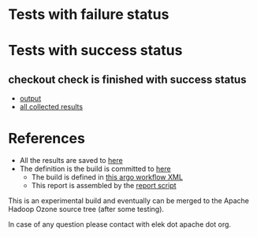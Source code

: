 # Tests with failure status


# Tests with success status

## checkout check is finished with success status

   * [output](https://raw.githubusercontent.com/elek/ozone-ci/master/byscane/byscane-nightly-20190926-nbgxx/checkout/output.log)
   * [all collected results](https://github.com/elek/ozone-ci/tree/master/byscane/byscane-nightly-20190926-nbgxx/checkout)




# References

 * All the results are saved to [here](https://github.com/elek/ozone-ci/tree/master/byscane/byscane-nightly-20190926-nbgxx/)
 * The definition is the build is committed to [here](https://github.com/elek/argo-ozone)
    * The build is defined in [this argo workflow XML](https://github.com/elek/argo-ozone/blob/master/ozone-build.yaml)
    * This report is assembled by the [report script](https://github.com/elek/argo-ozone/blob/master/scripts/report.sh)

This is an experimental build and eventually can be merged to the Apache Hadoop Ozone source tree (after some testing).

In case of any question please contact with elek dot apache dot org.
